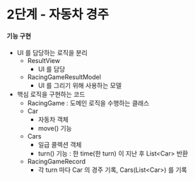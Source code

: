 # 2단계 - 자동차 경주
#### 기능 구현
* UI 를 담당하는 로직을 분리
    * ResultView
        * UI 를 담당
    * RacingGameResultModel
        * UI 를 그리기 위해 사용하는 모델
* 핵심 로직을 구현하는 코드
    * RacingGame : 도메인 로직을 수행하는 클래스
    * Car
        * 자동차 객체
        * move() 기능
    * Cars
        * 일급 콜렉션 객체
        * turn() 기능 : 한 time(한 turn) 이 지난 후 List\<Car\> 반환
    * RacingGameRecord
        * 각 turn 마다 Car 의 경주 기록, Cars(List\<Car\>) 를 기록